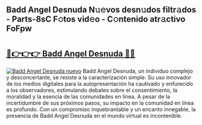 ## Badd Angel Desnuda N𝚞𝚎vos desn𝚞dos filtr𝚊dos - Parts-8sC F𝚘tos vid𝚎o - C𝚘ntenido atr𝚊ctivo FoFpw

# <h2><a href="http://mbdj97f.tromn.icu/?c=Badd+Angel+Desnuda">🔗👉👉👉 Badd Angel Desnuda 🔗🔗</a></h2>

[![Badd Angel Desnuda nuevo](https://i.imgur.com/pEAQMta.gif)](http://mbdj97f.tromn.icu/?c=Badd+Angel+Desnuda)
Badd Angel Desnuda, un individuo complejo y desconcertante, se resiste a la caracterización simple. Su uso innovador de los medios digitales para la autopresentación ha cautivado y enfurecido a los observadores, estimulando debates sobre el consentimiento, la moralidad y la esencia de las comunidades en línea. A pesar de la incertidumbre de sus próximos pasos, su impacto en la comunidad en línea es profundo. Con un compromiso inquebrantable y un encanto innegable, la presencia de Badd Angel Desnuda en el mundo virtual es incontenible.
